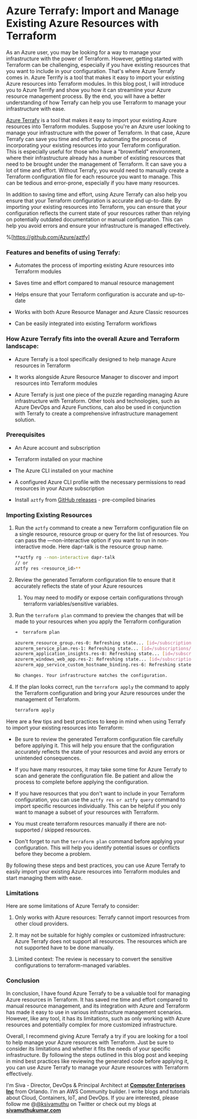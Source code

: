 # Azure Terrafy: Import and Manage Existing Azure Resources with Terraform

As an Azure user, you may be looking for a way to manage your infrastructure with the power of Terraform. However, getting started with Terraform can be challenging, especially if you have existing resources that you want to include in your configuration. That's where Azure Terrafy comes in. Azure Terrify is a tool that makes it easy to import your existing Azure resources into Terraform modules. In this blog post, I will introduce you to Azure Terrify and show you how it can streamline your Azure resource management process. By the end, you will have a better understanding of how Terrafy can help you use Terraform to manage your infrastructure with ease.

[Azure Terrafy](https://github.com/Azure/aztfy) is a tool that makes it easy to import your existing Azure resources into Terraform modules. Suppose you're an Azure user looking to manage your infrastructure with the power of Terraform. In that case, Azure Terrafy can save you time and effort by automating the process of incorporating your existing resources into your Terraform configuration. This is especially useful for those who have a "brownfield" environment, where their infrastructure already has a number of existing resources that need to be brought under the management of Terraform. It can save you a lot of time and effort. Without Terrafy, you would need to manually create a Terraform configuration file for each resource you want to manage. This can be tedious and error-prone, especially if you have many resources.

In addition to saving time and effort, using Azure Terrafy can also help you ensure that your Terraform configuration is accurate and up-to-date. By importing your existing resources into Terraform, you can ensure that your configuration reflects the current state of your resources rather than relying on potentially outdated documentation or manual configuration. This can help you avoid errors and ensure your infrastructure is managed effectively.

%[https://github.com/Azure/aztfy] 

### Features and benefits of using Terrafy:

* Automates the process of importing existing Azure resources into Terraform modules
    
* Saves time and effort compared to manual resource management
    
* Helps ensure that your Terraform configuration is accurate and up-to-date
    
* Works with both Azure Resource Manager and Azure Classic resources
    
* Can be easily integrated into existing Terraform workflows
    

### How Azure Terrafy fits into the overall Azure and Terraform landscape:

* Azure Terrafy is a tool specifically designed to help manage Azure resources in Terraform
    
* It works alongside Azure Resource Manager to discover and import resources into Terraform modules
    
* Azure Terrafy is just one piece of the puzzle regarding managing Azure infrastructure with Terraform. Other tools and technologies, such as Azure DevOps and Azure Functions, can also be used in conjunction with Terrafy to create a comprehensive infrastructure management solution.
    

### Prerequisites

* An Azure account and subscription
    
* Terraform installed on your machine
    
* The Azure CLI installed on your machine
    
* A configured Azure CLI profile with the necessary permissions to read resources in your Azure subscription
    
* Install `aztfy` from [GitHub releases](https://github.com/Azure/aztfy/releases) - pre-compiled binaries
    

### Importing Existing Resources

1. Run the `aztfy` command to create a new Terraform configuration file on a single resource, resource group or query for the list of resources. You can pass the —non-interactive option if you want to run in non-interactive mode. Here dapr-talk is the resource group name.
    
    ```bash
    **aztfy rg --non-interactive dapr-talk
    // or
    aztfy res <resource_id>**
    ```
    
2. Review the generated Terraform configuration file to ensure that it accurately reflects the state of your Azure resources
    
    1. You may need to modify or expose certain configurations through terraform variables/sensitive variables.
        
3. Run the `terraform plan` command to preview the changes that will be made to your resources when you apply the Terraform configuration
    
    ```bash
    ➜  terraform plan
    
    azurerm_resource_group.res-0: Refreshing state... [id=/subscriptions/xxxx/resourceGroups/dapr-talk]
    azurerm_service_plan.res-1: Refreshing state... [id=/subscriptions/xxxx/resourceGroups/dapr-talk/providers/Microsoft.Web/serverfarms/ASP-daprtalk-814c]
    azurerm_application_insights.res-8: Refreshing state... [id=/subscriptions/xxxx/resourceGroups/dapr-talk/providers/Microsoft.Insights/components/webappdapr]
    azurerm_windows_web_app.res-2: Refreshing state... [id=/subscriptions/xxxx/resourceGroups/dapr-talk/providers/Microsoft.Web/sites/webappdapr]
    azurerm_app_service_custom_hostname_binding.res-6: Refreshing state... [id=/subscriptions/xxxx/resourceGroups/dapr-talk/providers/Microsoft.Web/sites/webappdapr/hostNameBindings/webappdapr.azurewebsites.net]
    
    No changes. Your infrastructure matches the configuration.
    ```
    
4. If the plan looks correct, run the `terraform apply` the command to apply the Terraform configuration and bring your Azure resources under the management of Terraform.
    
    ```bash
    terraform apply
    ```
    

Here are a few tips and best practices to keep in mind when using Terrafy to import your existing resources into Terraform:

* Be sure to review the generated Terraform configuration file carefully before applying it. This will help you ensure that the configuration accurately reflects the state of your resources and avoid any errors or unintended consequences.
    
* If you have many resources, it may take some time for Azure Terrafy to scan and generate the configuration file. Be patient and allow the process to complete before applying the configuration.
    
* If you have resources that you don't want to include in your Terraform configuration, you can use the `aztfy res or aztfy query` command to import specific resources individually. This can be helpful if you only want to manage a subset of your resources with Terraform.
    
* You must create terraform resources manually if there are not-supported / skipped resources.
    
* Don't forget to run the `terraform plan` command before applying your configuration. This will help you identify potential issues or conflicts before they become a problem.
    

By following these steps and best practices, you can use Azure Terrafy to easily import your existing Azure resources into Terraform modules and start managing them with ease.

### Limitations

Here are some limitations of Azure Terrafy to consider:

1. Only works with Azure resources: Terrafy cannot import resources from other cloud providers.
    
2. It may not be suitable for highly complex or customized infrastructure: Azure Terrafy does not support all resources. The resources which are not supported have to be done manually.
    
3. Limited context: The review is necessary to convert the sensitive configurations to terraform-managed variables.
    

### Conclusion

In conclusion, I have found Azure Terrafy to be a valuable tool for managing Azure resources in Terraform. It has saved me time and effort compared to manual resource management, and its integration with Azure and Terraform has made it easy to use in various infrastructure management scenarios. However, like any tool, it has its limitations, such as only working with Azure resources and potentially complex for more customized infrastructure.

Overall, I recommend giving Azure Terrafy a try if you are looking for a tool to help manage your Azure resources with Terraform. Just be sure to consider its limitations and whether it fits the needs of your specific infrastructure. By following the steps outlined in this blog post and keeping in mind best practices like reviewing the generated code before applying it, you can use Azure Terrafy to manage your Azure resources with Terraform effectively.

I'm Siva - Director, DevOps & Principal Architect at [**Computer Enterprises Inc**](https://www.ceiamerica.com/) from Orlando. I'm an AWS Community builder. I write blogs and tutorials about Cloud, Containers, IoT, and DevOps. If you are interested, please follow me @[@ksivamuthu](@ksivamuthu) on Twitter or check out my blogs at [**sivamuthukumar.com**](http://sivamuthukumar.com)